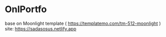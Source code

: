 # OnlPortfo
base on Moonlight template ( https://templatemo.com/tm-512-moonlight )
site: https://sadasosus.netlify.app
